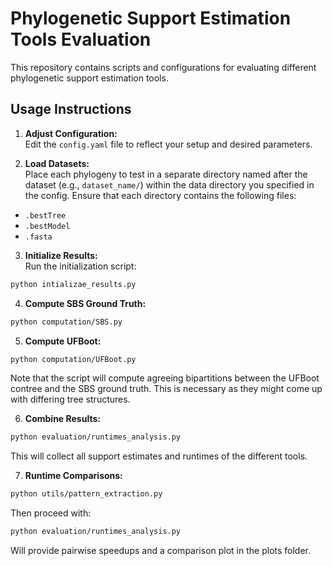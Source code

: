# Phylogenetic Support Estimation Tools Evaluation

This repository contains scripts and configurations for evaluating different phylogenetic support estimation tools.

## Usage Instructions

1. **Adjust Configuration:**  
 Edit the `config.yaml` file to reflect your setup and desired parameters. 

2. **Load Datasets:**  
 Place each phylogeny to test in a separate directory named after the dataset (e.g., `dataset_name/`) within the data directory you specified in the config. Ensure that each directory contains the following files:
 - `.bestTree`
 - `.bestModel`
 - `.fasta`

3. **Initialize Results:**  
 Run the initialization script:
 ```bash
 python intializae_results.py 
 ```
4. **Compute SBS Ground Truth:**  
 ```bash
 python computation/SBS.py 
 ```

5. **Compute UFBoot:**  
 ```bash
 python computation/UFBoot.py 
 ```
Note that the script will compute agreeing bipartitions between the UFBoot contree and the SBS ground truth. This is necessary as they might come up with differing tree structures.

6. **Combine Results:**  
 ```bash
 python evaluation/runtimes_analysis.py 
 ```
This will collect all support estimates and runtimes of the different tools.

7. **Runtime Comparisons:**
 ```bash
 python utils/pattern_extraction.py 
 ```
Then proceed with:
 ```bash
 python evaluation/runtimes_analysis.py 
 ```
Will provide pairwise speedups and a comparison plot in the plots folder.


